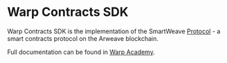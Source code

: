 # Warp Contracts SDK

Warp Contracts SDK is the implementation of the SmartWeave [Protocol](https://academy.warp.cc/docs/sdk/advanced/smartweave-protocol) - a smart contracts protocol on the Arweave blockchain.

Full documentation can be found in [Warp Academy](https://academy.warp.cc/docs/sdk/overview).
